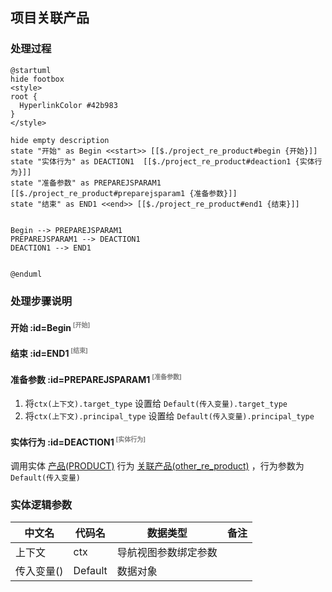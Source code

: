 ## 项目关联产品 <!-- {docsify-ignore-all} -->

   

### 处理过程

```plantuml
@startuml
hide footbox
<style>
root {
  HyperlinkColor #42b983
}
</style>

hide empty description
state "开始" as Begin <<start>> [[$./project_re_product#begin {开始}]]
state "实体行为" as DEACTION1  [[$./project_re_product#deaction1 {实体行为}]]
state "准备参数" as PREPAREJSPARAM1  [[$./project_re_product#preparejsparam1 {准备参数}]]
state "结束" as END1 <<end>> [[$./project_re_product#end1 {结束}]]


Begin --> PREPAREJSPARAM1
PREPAREJSPARAM1 --> DEACTION1
DEACTION1 --> END1


@enduml
```


### 处理步骤说明

#### 开始 :id=Begin<sup class="footnote-symbol"> <font color=gray size=1>[开始]</font></sup>




#### 结束 :id=END1<sup class="footnote-symbol"> <font color=gray size=1>[结束]</font></sup>




#### 准备参数 :id=PREPAREJSPARAM1<sup class="footnote-symbol"> <font color=gray size=1>[准备参数]</font></sup>



1. 将`ctx(上下文).target_type` 设置给  `Default(传入变量).target_type`
2. 将`ctx(上下文).principal_type` 设置给  `Default(传入变量).principal_type`

#### 实体行为 :id=DEACTION1<sup class="footnote-symbol"> <font color=gray size=1>[实体行为]</font></sup>



调用实体 [产品(PRODUCT)](module/ProdMgmt/product.md) 行为 [关联产品(other_re_product)](module/ProdMgmt/product#行为) ，行为参数为`Default(传入变量)`



### 实体逻辑参数

|    中文名   |    代码名    |  数据类型      |备注 |
| --------| --------| --------  | --------   |
|上下文|ctx|导航视图参数绑定参数||
|传入变量(<i class="fa fa-check"/></i>)|Default|数据对象||
